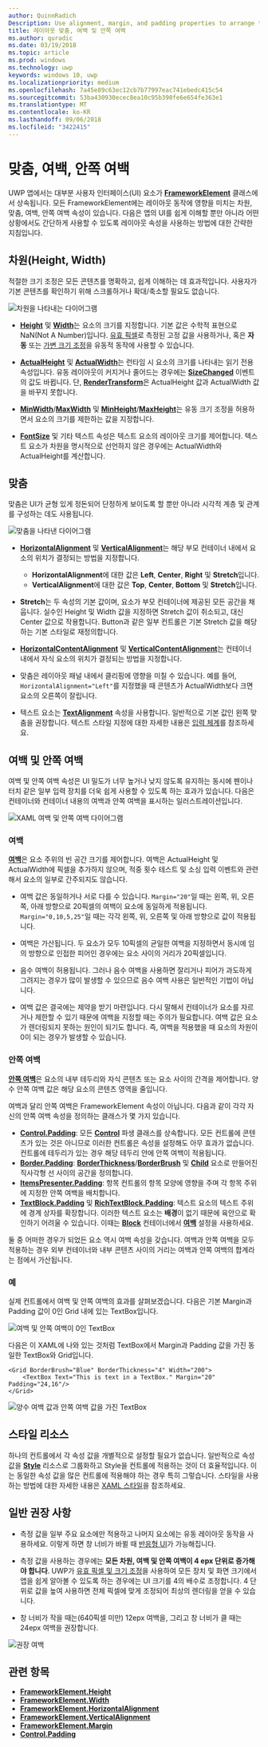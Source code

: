 ```yaml
---
author: QuinnRadich
Description: Use alignment, margin, and padding properties to arrange the layout of elements on a page.
title: 레이아웃 맞춤, 여백 및 안쪽 여백
ms.author: quradic
ms.date: 03/19/2018
ms.topic: article
ms.prod: windows
ms.technology: uwp
keywords: windows 10, uwp
ms.localizationpriority: medium
ms.openlocfilehash: 7a45e89c63ec12cb7b77997eac741ebedc415c54
ms.sourcegitcommit: 53ba430930ecec8ea10c95b390fe6e654fe363e1
ms.translationtype: MT
ms.contentlocale: ko-KR
ms.lasthandoff: 09/06/2018
ms.locfileid: "3422415"
---
```

# <a name="alignment-margin-padding"></a>맞춤, 여백, 안쪽 여백

UWP 앱에서는 대부분 사용자 인터페이스(UI) 요소가 [**FrameworkElement**](https://docs.microsoft.com/uwp/api/Windows.UI.Xaml.FrameworkElement) 클래스에서 상속됩니다. 모든 FrameworkElement에는 레이아웃 동작에 영향을 미치는 차원, 맞춤, 여백, 안쪽 여백 속성이 있습니다. 다음은 앱의 UI를 쉽게 이해할 뿐만 아니라 어떤 상황에서도 간단하게 사용할 수 있도록 레이아웃 속성을 사용하는 방법에 대한 간략한 지침입니다.

## <a name="dimensions-height-width"></a>차원(Height, Width)
적절한 크기 조정은 모든 콘텐츠를 명확하고, 쉽게 이해하는 데 효과적입니다. 사용자가 기본 콘텐츠를 확인하기 위해 스크롤하거나 확대/축소할 필요도 없습니다.

![차원을 나타내는 다이어그램](images/dimensions.svg)

- [**Height**](https://docs.microsoft.com/uwp/api/windows.ui.xaml.frameworkelement.height) 및 [**Width**](https://docs.microsoft.com/uwp/api/windows.ui.xaml.frameworkelement.width)는 요소의 크기를 지정합니다. 기본 값은 수학적 표현으로 NaN(Not A Number)입니다. [유효 픽셀](../basics/design-and-ui-intro.md#effective-pixels-and-scaling)로 측정된 고정 값을 사용하거나, 혹은 **자동** 또는 [가변 크기 조정](layout-panels.md#grid)을 유동적 동작에 사용할 수 있습니다.

- [**ActualHeight**](https://docs.microsoft.com/uwp/api/windows.ui.xaml.frameworkelement.actualheight) 및 [**ActualWidth**](https://docs.microsoft.com/uwp/api/windows.ui.xaml.frameworkelement.actualwidth)는 런타임 시 요소의 크기를 나타내는 읽기 전용 속성입니다. 유동 레이아웃이 커지거나 줄어드는 경우에는 [**SizeChanged**](https://docs.microsoft.com/uwp/api/windows.ui.xaml.frameworkelement.sizechanged) 이벤트의 값도 바뀝니다. 단, [**RenderTransform**](https://docs.microsoft.com/uwp/api/windows.ui.xaml.uielement.rendertransform)은 ActualHeight 값과 ActualWidth 값을 바꾸지 못합니다.

- [**MinWidth**](https://docs.microsoft.com/uwp/api/windows.ui.xaml.frameworkelement.minwidth)/[**MaxWidth**](https://docs.microsoft.com/uwp/api/windows.ui.xaml.frameworkelement.maxwidth) 및 [**MinHeight**](https://docs.microsoft.com/uwp/api/windows.ui.xaml.frameworkelement.minheight)/[**MaxHeight**](https://docs.microsoft.com/uwp/api/windows.ui.xaml.frameworkelement.maxheight)는 유동 크기 조정을 허용하면서 요소의 크기를 제한하는 값을 지정합니다.

- [**FontSize**](https://docs.microsoft.com/uwp/api/windows.ui.xaml.controls.textblock.fontsize) 및 기타 텍스트 속성은 텍스트 요소의 레이아웃 크기를 제어합니다. 텍스트 요소가 차원을 명시적으로 선언하지 않은 경우에는 ActualWidth와 ActualHeight를 계산합니다. 

## <a name="alignment"></a>맞춤
맞춤은 UI가 균형 있게 정돈되어 단정하게 보이도록 할 뿐만 아니라 시각적 계층 및 관계를 구성하는 데도 사용됩니다.

![맞춤을 나타낸 다이어그램](images/alignment.svg)

- [**HorizontalAlignment**](https://docs.microsoft.com/uwp/api/windows.ui.xaml.frameworkelement.horizontalalignment) 및 [**VerticalAlignment**](https://docs.microsoft.com/uwp/api/windows.ui.xaml.frameworkelement.verticalalignment)는 해당 부모 컨테이너 내에서 요소의 위치가 결정되는 방법을 지정합니다.
    - **HorizontalAlignment**에 대한 값은 **Left**, **Center**, **Right** 및 **Stretch**입니다.
    - **VerticalAlignment**에 대한 값은 **Top**, **Center**, **Bottom** 및 **Stretch**입니다.

- **Stretch**는 두 속성의 기본 값이며, 요소가 부모 컨테이너에 제공된 모든 공간을 채웁니다. 실수인 Height 및 Width 값을 지정하면 Stretch 값이 취소되고, 대신 Center 값으로 작용합니다. Button과 같은 일부 컨트롤은 기본 Stretch 값을 해당하는 기본 스타일로 재정의합니다.

- [**HorizontalContentAlignment**](https://docs.microsoft.com/uwp/api/windows.ui.xaml.controls.control.horizontalcontentalignment) 및 [**VerticalContentAlignment**](https://docs.microsoft.com/uwp/api/windows.ui.xaml.controls.control.verticalcontentalignment)는 컨테이너 내에서 자식 요소의 위치가 결정되는 방법을 지정합니다.

- 맞춤은 레이아웃 패널 내에서 클리핑에 영향을 미칠 수 있습니다. 예를 들어, `HorizontalAlignment="Left"`를 지정했을 때 콘텐츠가 ActualWidth보다 크면 요소의 오른쪽이 잘립니다.

- 텍스트 요소는 [**TextAlignment**](https://docs.microsoft.com/en-us/uwp/api/windows.ui.xaml.textalignment) 속성을 사용합니다. 일반적으로 기본 값인 왼쪽 맞춤을 권장합니다. 텍스트 스타일 지정에 대한 자세한 내용은 [입력 체계](../style/typography.md)를 참조하세요.

## <a name="margin-and-padding"></a>여백 및 안쪽 여백
여백 및 안쪽 여백 속성은 UI 밀도가 너무 높거나 낮지 않도록 유지하는 동시에 펜이나 터치 같은 일부 입력 장치를 더욱 쉽게 사용할 수 있도록 하는 효과가 있습니다. 다음은 컨테이너와 컨테이너 내용의 여백과 안쪽 여백을 표시하는 일러스트레이션입니다.

![XAML 여백 및 안쪽 여백 다이어그램](images/xaml-layout-margins-padding.svg)

### <a name="margin"></a>여백
[**여백**](https://docs.microsoft.com/uwp/api/windows.ui.xaml.frameworkelement.margin)은 요소 주위의 빈 공간 크기를 제어합니다. 여백은 ActualHeight 및 ActualWidth에 픽셀을 추가하지 않으며, 적중 횟수 테스트 및 소싱 입력 이벤트와 관련해서 요소의 일부로 간주되지도 않습니다.

- 여백 값은 동일하거나 서로 다를 수 있습니다. `Margin="20"`일 때는 왼쪽, 위, 오른쪽, 아래 방향으로 20픽셀의 여백이 요소에 동일하게 적용됩니다. `Margin="0,10,5,25"`일 때는 각각 왼쪽, 위, 오른쪽 및 아래 방향으로 값이 적용됩니다. 

- 여백은 가산됩니다. 두 요소가 모두 10픽셀의 균일한 여백을 지정하면서 동시에 임의 방향으로 인접한 피어인 경우에는 요소 사이의 거리가 20픽셀입니다.

- 음수 여백이 허용됩니다. 그러나 음수 여백을 사용하면 잘리거나 피어가 과도하게 그려지는 경우가 많이 발생할 수 있으므로 음수 여백 사용은 일반적인 기법이 아닙니다.

- 여백 값은 결국에는 제약을 받기 마련입니다. 다시 말해서 컨테이너가 요소를 자르거나 제한할 수 있기 때문에 여백을 지정할 때는 주의가 필요합니다. 여백 값은 요소가 렌더링되지 못하는 원인이 되기도 합니다. 즉, 여백을 적용했을 때 요소의 차원이 0이 되는 경우가 발생할 수 있습니다.

### <a name="padding"></a>안쪽 여백
[**안쪽 여백**](https://docs.microsoft.com/uwp/api/windows.ui.xaml.frameworkelement.padding)은 요소의 내부 테두리와 자식 콘텐츠 또는 요소 사이의 간격을 제어합니다. 양수 안쪽 여백 값은 해당 요소의 콘텐츠 영역을 줄입니다. 

여백과 달리 안쪽 여백은 FrameworkElement 속성이 아닙니다. 다음과 같이 각각 자신의 안쪽 여백 속성을 정의하는 클래스가 몇 가지 있습니다.

-   [**Control.Padding**](https://docs.microsoft.com/uwp/api/windows.ui.xaml.controls.control.padding): 모든 [**Control**](https://docs.microsoft.com/uwp/api/windows.ui.xaml.controls) 파생 클래스를 상속합니다. 모든 컨트롤에 콘텐츠가 있는 것은 아니므로 이러한 컨트롤은 속성을 설정해도 아무 효과가 없습니다. 컨트롤에 테두리가 있는 경우 해당 테두리 안에 안쪽 여백이 적용됩니다.
-   [**Border.Padding**](https://docs.microsoft.com/uwp/api/windows.ui.xaml.controls.border.padding): [**BorderThickness**](https://docs.microsoft.com/uwp/api/windows.ui.xaml.controls.border.borderthickness)/[**BorderBrush**](https://docs.microsoft.com/uwp/api/windows.ui.xaml.controls.border.borderbrush) 및 [**Child**](https://docs.microsoft.com/uwp/api/windows.ui.xaml.controls.border.child) 요소로 만들어진 직사각형 선 사이의 공간을 정의합니다.
-   [**ItemsPresenter.Padding**](https://docs.microsoft.com/uwp/api/windows.ui.xaml.controls.itemspresenter.padding): 항목 컨트롤의 항목 모양에 영향을 주며 각 항목 주위에 지정한 안쪽 여백을 배치합니다.
-   [**TextBlock.Padding**](https://docs.microsoft.com/uwp/api/windows.ui.xaml.controls.textblock.padding) 및 [**RichTextBlock.Padding**](https://docs.microsoft.com/uwp/api/windows.ui.xaml.controls.richtextblock.padding): 텍스트 요소의 텍스트 주위에 경계 상자를 확장합니다. 이러한 텍스트 요소는 **배경**이 없기 때문에 육안으로 확인하기 어려울 수 있습니다. 이때는 [**Block**](https://docs.microsoft.com/uwp/api/windows.ui.xaml.documents.block) 컨테이너에서 [**여백**](https://docs.microsoft.com/uwp/api/windows.ui.xaml.documents.block.margin) 설정을 사용하세요.

둘 중 어떠한 경우가 되었든 요소 역시 여백 속성을 갖습니다. 여백과 안쪽 여백을 모두 적용하는 경우 외부 컨테이너와 내부 콘텐츠 사이의 거리는 여백과 안쪽 여백의 합계라는 점에서 가산됩니다.

### <a name="example"></a>예
실제 컨트롤에서 여백 및 안쪽 여백의 효과를 살펴보겠습니다. 다음은 기본 Margin과 Padding 값이 0인 Grid 내에 있는 TextBox입니다.

![여백 및 안쪽 여백이 0인 TextBox](images/xaml-layout-textbox-no-margins-padding.svg)

다음은 이 XAML에 나와 있는 것처럼 TextBox에서 Margin과 Padding 값을 가진 동일한 TextBox와 Grid입니다.

```xaml
<Grid BorderBrush="Blue" BorderThickness="4" Width="200">
    <TextBox Text="This is text in a TextBox." Margin="20" Padding="24,16"/>
</Grid>
```

![양수 여백 값과 안쪽 여백 값을 가진 TextBox](images/xaml-layout-textbox-with-margins-padding.svg)


## <a name="style-resources"></a>스타일 리소스
하나의 컨트롤에서 각 속성 값을 개별적으로 설정할 필요가 없습니다. 일반적으로 속성 값을 [**Style**](https://docs.microsoft.com/uwp/api/Windows.UI.Xaml.Style) 리소스로 그룹화하고 Style을 컨트롤에 적용하는 것이 더 효율적입니다. 이는 동일한 속성 값을 많은 컨트롤에 적용해야 하는 경우 특히 그렇습니다. 스타일을 사용하는 방법에 대한 자세한 내용은 [XAML 스타일](../controls-and-patterns/xaml-styles.md)을 참조하세요.

## <a name="general-recommendations"></a>일반 권장 사항
- 측정 값을 일부 주요 요소에만 적용하고 나머지 요소에는 유동 레이아웃 동작을 사용하세요. 이렇게 하면 창 너비가 바뀔 때 [반응형 UI](responsive-design.md)가 가능해집니다.

- 측정 값을 사용하는 경우에는 **모든 차원, 여백 및 안쪽 여백이 4 epx 단위로 증가해야 합니다**. UWP가 [유효 픽셀 및 크기 조정](../basics/design-and-ui-intro.md#effective-pixels-and-scaling)을 사용하여 모든 장치 및 화면 크기에서 앱을 쉽게 알아볼 수 있도록 하는 경우에는 UI 크기를 4의 배수로 조정합니다. 4 단위로 값을 높여 사용하면 전체 픽셀에 맞게 조정되어 최상의 렌더링을 얻을 수 있습니다.

- 창 너비가 작을 때는(640픽셀 미만) 12epx 여백을, 그리고 창 너비가 클 때는 24epx 여백을 권장합니다.

![권장 여백](images/12-gutter.svg)

## <a name="related-topics"></a>관련 항목
* [**FrameworkElement.Height**](https://docs.microsoft.com/uwp/api/windows.ui.xaml.frameworkelement.height)
* [**FrameworkElement.Width**](https://docs.microsoft.com/uwp/api/windows.ui.xaml.frameworkelement.width)
* [**FrameworkElement.HorizontalAlignment**](https://docs.microsoft.com/uwp/api/windows.ui.xaml.frameworkelement.horizontalalignment)
* [**FrameworkElement.VerticalAlignment**](https://docs.microsoft.com/uwp/api/windows.ui.xaml.frameworkelement.verticalalignment)
* [**FrameworkElement.Margin**](https://docs.microsoft.com/uwp/api/windows.ui.xaml.frameworkelement.margin)
* [**Control.Padding**](https://docs.microsoft.com/uwp/api/windows.ui.xaml.controls.control.padding)
